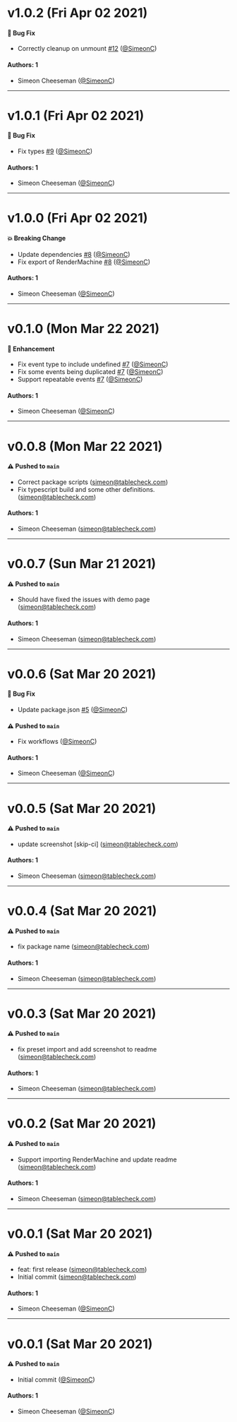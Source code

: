# v1.0.2 (Fri Apr 02 2021)

#### 🐛 Bug Fix

- Correctly cleanup on unmount [#12](https://github.com/SimeonC/storybook-xstate-addon/pull/12) ([@SimeonC](https://github.com/SimeonC))

#### Authors: 1

- Simeon Cheeseman ([@SimeonC](https://github.com/SimeonC))

---

# v1.0.1 (Fri Apr 02 2021)

#### 🐛 Bug Fix

- Fix types [#9](https://github.com/SimeonC/storybook-xstate-addon/pull/9) ([@SimeonC](https://github.com/SimeonC))

#### Authors: 1

- Simeon Cheeseman ([@SimeonC](https://github.com/SimeonC))

---

# v1.0.0 (Fri Apr 02 2021)

#### 💥 Breaking Change

- Update dependencies [#8](https://github.com/SimeonC/storybook-xstate-addon/pull/8) ([@SimeonC](https://github.com/SimeonC))
- Fix export of RenderMachine [#8](https://github.com/SimeonC/storybook-xstate-addon/pull/8) ([@SimeonC](https://github.com/SimeonC))

#### Authors: 1

- Simeon Cheeseman ([@SimeonC](https://github.com/SimeonC))

---

# v0.1.0 (Mon Mar 22 2021)

#### 🚀 Enhancement

- Fix event type to include undefined [#7](https://github.com/SimeonC/storybook-xstate-addon/pull/7) ([@SimeonC](https://github.com/SimeonC))
- Fix some events being duplicated [#7](https://github.com/SimeonC/storybook-xstate-addon/pull/7) ([@SimeonC](https://github.com/SimeonC))
- Support repeatable events [#7](https://github.com/SimeonC/storybook-xstate-addon/pull/7) ([@SimeonC](https://github.com/SimeonC))

#### Authors: 1

- Simeon Cheeseman ([@SimeonC](https://github.com/SimeonC))

---

# v0.0.8 (Mon Mar 22 2021)

#### ⚠️ Pushed to `main`

- Correct package scripts (simeon@tablecheck.com)
- Fix typescript build and some other definitions. (simeon@tablecheck.com)

#### Authors: 1

- Simeon Cheeseman (simeon@tablecheck.com)

---

# v0.0.7 (Sun Mar 21 2021)

#### ⚠️ Pushed to `main`

- Should have fixed the issues with demo page (simeon@tablecheck.com)

#### Authors: 1

- Simeon Cheeseman (simeon@tablecheck.com)

---

# v0.0.6 (Sat Mar 20 2021)

#### 🐛 Bug Fix

- Update package.json [#5](https://github.com/SimeonC/storybook-xstate-addon/pull/5) ([@SimeonC](https://github.com/SimeonC))

#### ⚠️ Pushed to `main`

- Fix workflows ([@SimeonC](https://github.com/SimeonC))

#### Authors: 1

- Simeon Cheeseman ([@SimeonC](https://github.com/SimeonC))

---

# v0.0.5 (Sat Mar 20 2021)

#### ⚠️ Pushed to `main`

- update screenshot [skip-ci] (simeon@tablecheck.com)

#### Authors: 1

- Simeon Cheeseman (simeon@tablecheck.com)

---

# v0.0.4 (Sat Mar 20 2021)

#### ⚠️ Pushed to `main`

- fix package name (simeon@tablecheck.com)

#### Authors: 1

- Simeon Cheeseman (simeon@tablecheck.com)

---

# v0.0.3 (Sat Mar 20 2021)

#### ⚠️ Pushed to `main`

- fix preset import and add screenshot to readme (simeon@tablecheck.com)

#### Authors: 1

- Simeon Cheeseman (simeon@tablecheck.com)

---

# v0.0.2 (Sat Mar 20 2021)

#### ⚠️ Pushed to `main`

- Support importing RenderMachine and update readme (simeon@tablecheck.com)

#### Authors: 1

- Simeon Cheeseman (simeon@tablecheck.com)

---

# v0.0.1 (Sat Mar 20 2021)

#### ⚠️ Pushed to `main`

- feat: first release (simeon@tablecheck.com)
- Initial commit (simeon@tablecheck.com)

#### Authors: 1

- Simeon Cheeseman ([@SimeonC](https://github.com/SimeonC))

---

# v0.0.1 (Sat Mar 20 2021)

#### ⚠️ Pushed to `main`

- Initial commit ([@SimeonC](https://github.com/SimeonC))

#### Authors: 1

- Simeon Cheeseman ([@SimeonC](https://github.com/SimeonC))
